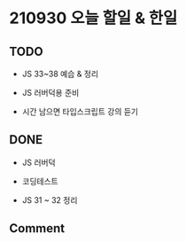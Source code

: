 # 210930 오늘 할일 & 한일

## TODO

- JS 33~38 예습 & 정리

- JS 러버덕용 준비

- 시간 남으면 타입스크립트 강의 듣기

## DONE

- JS 러버덕

- 코딩테스트

- JS 31 ~ 32 정리

## Comment

